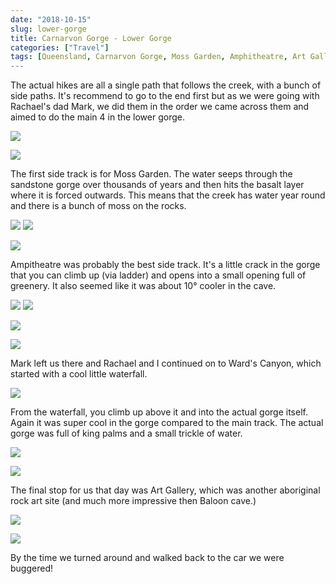 ```yaml
---
date: "2018-10-15"
slug: lower-gorge
title: Carnarvon Gorge - Lower Gorge
categories: ["Travel"]
tags: [Queensland, Carnarvon Gorge, Moss Garden, Amphitheatre, Art Gallery, Ward's Canyon]
---
```



The actual hikes are all a single path that follows the creek, with a bunch of side paths.
It's recommend to go to the end first but as we were going with Rachael's dad Mark,
we did them in the order we came across them and aimed to do the main 4 in the lower gorge.

![](creek.jpg "")

![](valley.jpg "")

The first side track is for Moss Garden.
The water seeps through the sandstone gorge over thousands of years and then hits the basalt layer where it is forced outwards.
This means that the creek has water year round and there is a bunch of moss on the rocks.

![](moss-garden1.jpg "")
![](moss-garden2.jpg "")

![](moss-garden3.jpg "")

Ampitheatre was probably the best side track. It's a little crack in the gorge that you can climb up (via ladder) and opens into a small opening full of greenery.
It also seemed like it was about 10° cooler in the cave.

![](amphitheatre1.jpg "")
![](amphitheatre2.jpg "")

![](amphitheatre3.jpg "")

![](amphitheatre4.jpg "")

Mark left us there and Rachael and I continued on to Ward's Canyon, which started with a cool little waterfall.

![](wards-canyon1.jpg "")

From the waterfall, you climb up above it and into the actual gorge itself.
Again it was super cool in the gorge compared to the main track.
The actual gorge was full of king palms and a small trickle of water.

![](wards-canyon2.jpg "")

![](wards-canyon3.jpg "")

The final stop for us that day was Art Gallery, which was another aboriginal rock art site
(and much more impressive then Baloon cave.)

![](art-gallery2.jpg "")

![](art-gallery1.jpg "")

By the time we turned around and walked back to the car we were buggered!
